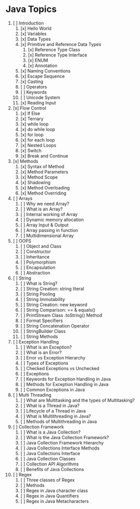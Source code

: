 # Java Topics

1. [ ] Introduction
    1. [x] Hello World
    2. [x] Variables
    3. [x] Data Types
    4. [x] Primitive and Reference Data Types
       1. [x] Reference Type Class
       2. [x] Reference Type Interface
       3. [x] ENUM
       4. [x] Annotation
    5. [x] Naming Conventions
    6. [x] Escape Sequence
    7. [x] Casting
    8. [ ] Operators
    9. [ ] Keywords
    10. [ ] Unicode System
    11. [x] Reading Input
2. [x] Flow Control
   1. [x] If Else
   2. [x] Ternary
   3. [x] while loop
   4. [x] do while loop
   5. [x] for loop   
   6. [x] for each loop
   7. [x] Nested Loops
   8. [x] Switch
   9. [x] Break and Continue
3. [x] Methods
   1. [x] Syntax of Method
   2. [x] Method Parameters
   3. [x] Method Scope
   4. [x] Shadowing
   5. [x] Method Overloading
   6. [x] Method Overriding
4. [ ] Arrays
   1. [ ] Why we need Array?
   2. [ ] What is an Array?
   3. [ ] Internal working of Array
   4. [ ] Dynamic memory allocation
   5. [ ] Array Input & Output
   6. [ ] Array passing in function
   7. [ ] Multidimensional Array
5. [ ] OOPS
   1. [ ] Object and Class
   2. [ ] Constructor
   3. [ ] Inheritance
   4. [ ] Polymorphism
   5. [ ] Encapsulation
   6. [ ] Abstraction
6. [ ] String
   1. [ ] What is String?
   2. [ ] String Creation: string literal
   3. [ ] String Pooling
   4. [ ] String Immutability
   5. [ ] String Creation: new keyword
   6. [ ] String Comparison: == & equals()
   7. [ ] PrintStream Class .toString() Method
   8. [ ] Format Specifiers
   9. [ ] String Concatenation Operator
   10. [ ] StringBuilder Class
   11. [ ] String Methods
7. [ ] Exception Handling
   1. [ ] What is an Exception?
   2. [ ] What is an Error?
   3. [ ] Error vs Exception Hierarchy
   4. [ ] Types of Exceptions
   5. [ ] Checked Exceptions vs Unchecked
   6. [ ] Exceptions
   7. [ ] Keywords for Exception Handling in Java
   8. [ ] Methods for Exception Handling in Java
   9. [ ] Common Exceptions in Java
8. [ ] Multi Threading
   1. [ ] What are Multitasking and the types of Multitasking?
   2. [ ] What is a Thread in Java?
   3. [ ] Lifecycle of a Thread in Java
   4. [ ] What is Multithreading in Java?
   5. [ ]  Methods of Multithreading in Java
9.  [ ] Collection Framework
    1.  [ ] What is a Java Collection?
    2.  [ ] What is the Java Collection Framework?
    3.  [ ] Java Collection Framework Hierarchy 
    4.  [ ] Java Collections Interface Methods
    5.  [ ] Java Collections Interface
    6.  [ ] Java Collection Classes
    7.  [ ] Collection API Algorithms
    8.  [ ] Benefits of Java Collections
10. [ ] Regex
    1.  [ ] Three classes of Regex
    2.  [ ] Methods
    3.  [ ] Regex in Java character class
    4.  [ ] Regex in Java Quantifiers
    5.  [ ] Regex in Java Metacharacters